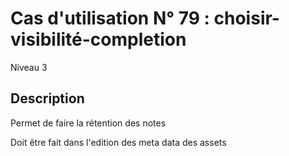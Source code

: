 
# Cas d'utilisation N° 79 :  choisir-visibilité-completion

Niveau 3

##	Description

 Permet de faire la rétention des notes 

 Doit être fait dans l'edition des meta data des assets
 
